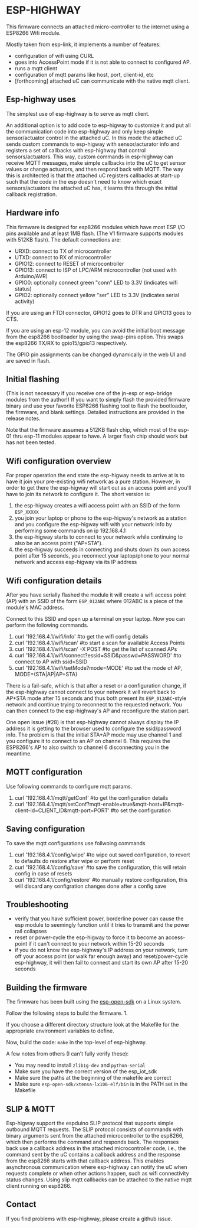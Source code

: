 ESP-HIGHWAY
========

This firmware connects an attached micro-controller to the internet using a ESP8266 Wifi module.

Mostly taken from esp-link, it implements a number of features:
- configuration of wifi using CURL
- goes into AccessPoint mode if it is not able to connect to configured AP.
- runs a mqtt client
- configuration of mqtt params like host, port, client-id, etc
- [forthcoming] attached uC can communicate with the native mqtt client.

Esp-highway uses
-------------
The simplest use of esp-highway is to serve as mqtt client. 

An additional option is to add code to esp-higway to customize it and put all the communication
code into esp-highway and only keep simple sensor/actuator control in the attached uC. In this
mode the attached uC sends custom commands to esp-higway with sensor/acturator info and
registers a set of callbacks with esp-highway that control sensors/actuators. This way, custom
commands in esp-highway can receive MQTT messages, make simple callbacks into the uC to get sensor
values or change actuators, and then respond back with MQTT. The way this is architected is that
the attached uC registers callbacks at start-up such that the code in the esp doesn't need to 
know which exact sensors/actuators the attached uC has, it learns thta through the initial
callback registration.

Hardware info
-------------
This firmware is designed for esp8266 modules which have most ESP I/O pins available and
at least 1MB flash. (The V1 firmware supports modules with 512KB flash).
The default connections are:
- URXD: connect to TX of microcontroller
- UTXD: connect to RX of microcontroller
- GPIO12: connect to RESET of microcontroller
- GPIO13: connect to ISP of LPC/ARM microcontroller (not used with Arduino/AVR)
- GPIO0: optionally connect green "conn" LED to 3.3V (indicates wifi status)
- GPIO2: optionally connect yellow "ser" LED to 3.3V (indicates serial activity)

If you are using an FTDI connector, GPIO12 goes to DTR and GPIO13 goes to CTS.

If you are using an esp-12 module, you can avoid the initial boot message from the esp8266
bootloader by using the swap-pins option. This swaps the esp8266 TX/RX to gpio15/gpio13 respectively.

The GPIO pin assignments can be changed dynamically in the web UI and are saved in flash.

Initial flashing
----------------
(This is not necessary if you receive one of the jn-esp or esp-bridge modules from the author!)
If you want to simply flash the provided firmware binary and use your favorite
ESP8266 flashing tool to flash the bootloader, the firmware, and blank settings.
Detailed instructions are provided in the release notes.

Note that the firmware assumes a 512KB flash chip, which most of the esp-01 thru esp-11
modules appear to have. A larger flash chip should work but has not been tested.

Wifi configuration overview
------------------
For proper operation the end state the esp-higway needs to arrive at is to have it
join your pre-existing wifi network as a pure station.
However, in order to get there the esp-higway will start out as an access point and you'll have
to join its network to configure it. The short version is:
 1. the esp-higway creates a wifi access point with an SSID of the form `ESP_XXXXX`
 2. you join your laptop or phone to the esp-higway's network as a station and you configure
    the esp-higway wifi with your network info by performing some commands on ip 192.168.4.1
 3. the esp-higway starts to connect to your network while continuing to also be an access point
    ("AP+STA").
 4. the esp-higway succeeds in connecting and shuts down its own access point after 15 seconds,
    you reconnect your laptop/phone to your normal network and access esp-higway via its IP address

Wifi configuration details
--------------------------
After you have serially flashed the module it will create a wifi access point (AP) with an
SSID of the form `ESP_012ABC` where 012ABC is a piece of the module's MAC address.

Connect to this SSID and open up a terminal on your laptop. Now you can perform the following commands.
1. curl '192.168.4.1/wifi/info' #to get the wifi config details
2. curl '192.168.4.1/wifi/scan' #to start a scan for available Access Points
3. curl '192.168.4.1/wifi/scan' -X POST #to get the list of scanned APs
4. curl '192.168.4.1/wifi/connect?essid=SSID&passwd=PASSWORD' #to connect to AP with ssid=SSID
5. curl '192.168.4.1/wifi/setMode?mode=MODE' #to set the mode of AP, MODE=(STA|AP|AP+STA)

There is a fail-safe, which is that after a reset or a configuration change, if the esp-highway
cannot connect to your network it will revert back to AP+STA mode after 15 seconds and thus
both present its `ESP_012ABC`-style network and continue trying to reconnect to the requested network.
You can then connect to the esp-highway's AP and reconfigure the station part.

One open issue (#28) is that esp-highway cannot always display the IP address it is getting to the browser
used to configure the ssid/password info. The problem is that the initial STA+AP mode may use
channel 1 and you configure it to connect to an AP on channel 6. This requires the ESP8266's AP
to also switch to channel 6 disconnecting you in the meantime. 

MQTT configuration
------------------

Use following commands to configure mqtt params.
1. curl '192.168.4.1/mqtt/getConf' #to get the configuration details
2. curl '192.168.4.1/mqtt/setConf?mqtt-enable=true&mqtt-host=IP&mqtt-client-id=CLIENT_ID&mqtt-port=PORT' #to set the configuration


Saving configuration
--------------------

To save the mqtt configurations use follwoing commands
1. curl '192.168.4.1/config/wipe' #to wipe out saved configuration, to revert to defaults do restore after wipe or perform reset
2. curl '192.168.4.1/config/save' #to save the configuration, this will retain config in case of resets
3. curl '192.168.4.1/config/restore' #to manually restore configuration, this will discard any configration changes done after a config save

Troubleshooting
---------------
- verify that you have sufficient power, borderline power can cause the esp module to seemingly
  function until it tries to transmit and the power rail collapses
- reset or power-cycle the esp-higway to force it to become an access-point if it can't
  connect to your network within 15-20 seconds
- if you do not know the esp-highway's IP address on your network, turn off your access point (or walk
  far enough away) and reset/power-cycle esp-highway, it will then fail to connect and start its
  own AP after 15-20 seconds

Building the firmware
---------------------
The firmware has been built using the [esp-open-sdk](https://github.com/pfalcon/esp-open-sdk)
on a Linux system. 

Follow the following steps to build the firmware.
1. 

If you choose a different directory structure look at the Makefile for the appropriate environment
variables to define.

Now, build the code: `make` in the top-level of esp-highway.

A few notes from others (I can't fully verify these):
- You may need to install `zlib1g-dev` and `python-serial`
- Make sure you have the correct version of the esp_iot_sdk
- Make sure the paths at the beginning of the makefile are correct
- Make sure `esp-open-sdk/xtensa-lx106-elf/bin` is in the PATH set in the Makefile

SLIP & MQTT
---------------------------
Esp-higway support the espduino SLIP protocol that supports simple outbound
MQTT requests. The SLIP protocol consists of commands with binary arguments sent from the
attached microcontroller to the esp8266, which then performs the command and responds back.
The responses back use a callback address in the attached microcontroller code, i.e., the
command sent by the uC contains a callback address and the response from the esp8266 starts
with that callback address. This enables asynchronous communication where esp-highway can notify the
uC when requests complete or when other actions happen, such as wifi connectivity status changes. Using slip
mqtt callbacks can be attached to the native mqtt client running on esp8266.

Contact
-------
If you find problems with esp-highway, please create a github issue.
